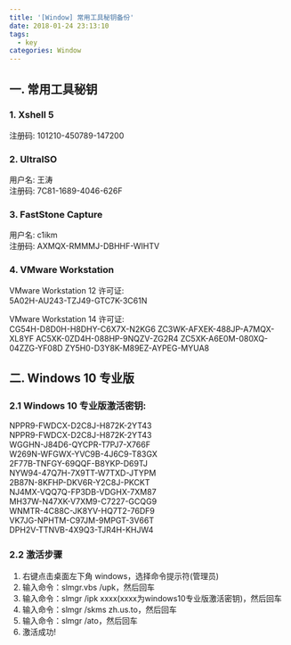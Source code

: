 ```yaml
---
title: '[Window] 常用工具秘钥备份'
date: 2018-01-24 23:13:10
tags:
  - key
categories: Window
---
```


## 一. 常用工具秘钥

### 1. Xshell 5

注册码: 101210-450789-147200

### 2. UltraISO

用户名: 王涛  
注册码: 7C81-1689-4046-626F

### 3. FastStone Capture

用户名: c1ikm  
注册码: AXMQX-RMMMJ-DBHHF-WIHTV

### 4. VMware Workstation

VMware Workstation 12 许可证:  
5A02H-AU243-TZJ49-GTC7K-3C61N

VMware Workstation 14 许可证:  
CG54H-D8D0H-H8DHY-C6X7X-N2KG6
ZC3WK-AFXEK-488JP-A7MQX-XL8YF
AC5XK-0ZD4H-088HP-9NQZV-ZG2R4
ZC5XK-A6E0M-080XQ-04ZZG-YF08D
ZY5H0-D3Y8K-M89EZ-AYPEG-MYUA8

## 二. Windows 10 专业版

### 2.1 Windows 10 专业版激活密钥:

NPPR9-FWDCX-D2C8J-H872K-2YT43  
NPPR9-FWDCX-D2C8J-H872K-2YT43  
WGGHN-J84D6-QYCPR-T7PJ7-X766F  
W269N-WFGWX-YVC9B-4J6C9-T83GX  
2F77B-TNFGY-69QQF-B8YKP-D69TJ  
NYW94-47Q7H-7X9TT-W7TXD-JTYPM  
2B87N-8KFHP-DKV6R-Y2C8J-PKCKT  
NJ4MX-VQQ7Q-FP3DB-VDGHX-7XM87  
MH37W-N47XK-V7XM9-C7227-GCQG9  
WNMTR-4C88C-JK8YV-HQ7T2-76DF9  
VK7JG-NPHTM-C97JM-9MPGT-3V66T  
DPH2V-TTNVB-4X9Q3-TJR4H-KHJW4

### 2.2 激活步骤

1. 右键点击桌面左下角 windows，选择命令提示符(管理员)
2. 输入命令：slmgr.vbs /upk，然后回车
3. 输入命令：slmgr /ipk xxxx(xxxx为windows10专业版激活密钥)，然后回车
4. 输入命令：slmgr /skms zh.us.to，然后回车
5. 输入命令：slmgr /ato，然后回车
6. 激活成功!


